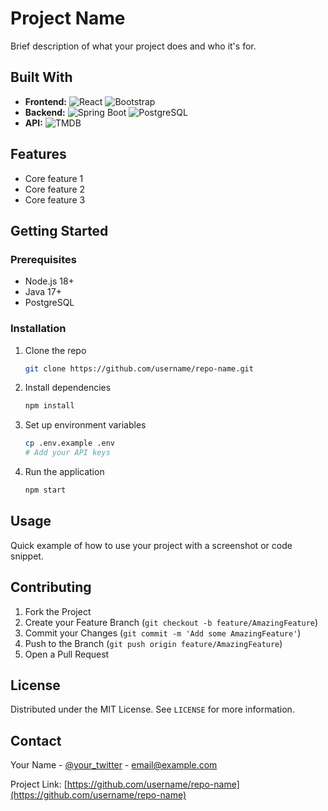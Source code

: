 # Project Name
Brief description of what your project does and who it's for.

## Built With
- **Frontend:**
  ![React](https://img.shields.io/badge/React-20232A?style=for-the-badge&logo=react&logoColor=61DAFB)
  ![Bootstrap](https://img.shields.io/badge/Bootstrap-563D7C?style=for-the-badge&logo=bootstrap&logoColor=white)
- **Backend:**
  ![Spring Boot](https://img.shields.io/badge/Spring_Boot-6DB33F?style=for-the-badge&logo=spring&logoColor=white)
  ![PostgreSQL](https://img.shields.io/badge/PostgreSQL-316192?style=for-the-badge&logo=postgresql&logoColor=white)
- **API:**
  ![TMDB](https://img.shields.io/badge/TMDB-01B4E4?style=for-the-badge&logo=themoviedatabase&logoColor=white)

## Features
- Core feature 1
- Core feature 2
- Core feature 3

## Getting Started

### Prerequisites
- Node.js 18+
- Java 17+
- PostgreSQL

### Installation
1. Clone the repo
   ```bash
   git clone https://github.com/username/repo-name.git
   ```
2. Install dependencies
   ```bash
   npm install
   ```
3. Set up environment variables
   ```bash
   cp .env.example .env
   # Add your API keys
   ```
4. Run the application
   ```bash
   npm start
   ```

## Usage
Quick example of how to use your project with a screenshot or code snippet.

## Contributing
1. Fork the Project
2. Create your Feature Branch (`git checkout -b feature/AmazingFeature`)
3. Commit your Changes (`git commit -m 'Add some AmazingFeature'`)
4. Push to the Branch (`git push origin feature/AmazingFeature`)
5. Open a Pull Request

## License
Distributed under the MIT License. See `LICENSE` for more information.

## Contact
Your Name - [@your_twitter](https://twitter.com/your_twitter) - email@example.com

Project Link: [https://github.com/username/repo-name](https://github.com/username/repo-name)
